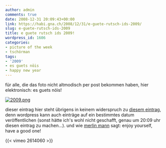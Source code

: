 ```yaml
---
author: admin
comments: true
date: 2008-12-31 20:09:43+00:00
link: https://habi.gna.ch/2008/12/31/e-guete-rutsch-ids-2009/
slug: e-guete-rutsch-ids-2009
title: e guete rutsch ids 2009!
wordpress_id: 1606
categories:
- picture of the week
- tschörman
tags:
- '2009'
- es guets nöis
- happy new year
---
```


für alle, die das foto nicht altmodisch per post bekommen haben, hier elektronisch: es guets nöis!

[![2009.png](https://habi.gna.ch/wp-content/uploads/2008/12/2009.jpg)](https://habi.gna.ch/wp-content/uploads/2008/12/2009.png)

dieser eintrag hier steht übrigens in keinem widerspruch zu [diesem eintrag](https://habi.gna.ch/2008/12/25/im-offline/), denn wordpress kann auch einträge auf ein bestimmtes datum veröffentlichen (sonst hätte ich's wohl nicht geschafft, genau um 20:09 uhr diesen eintrag zu machen...).
und wie [merlin mann](https://www.kungfugrippe.com/post/66458912/happy-holidays) sagt: enjoy yourself, have a good one!

{{< vimeo 2614060 >}}
